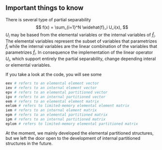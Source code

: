 ## Important things to know
There is several type of partial separability 
$$  f(x) = \sum_{i=1}^N \widehat{f}_i U_i(x), $$
$U_i$ may be based from the elemental variables or the internal variables of $\widehat{f}_i$.
The elemental variables represent the subset of variables that parametrizes $\hat{f}_i$ while the internal variables are the linear combination of the variables that parametrizes $\hat{f}_i$.
In consequence the implementation of the linear operator $U_i$, which support entirely the partial separability, change depending interal or elemental variables.

If you take a look at the code, you will see some
```julia
eev # refers to an elemental element vector
iev # refers to an internal element vector
epv # refers to an elemental partitioned vector
ipv # refers to an internal partitioned vector
eem # refers to an elemental element matrix
eelom # refers to limited-memory elemental element matrix
iem # refers to an internal element matrix
epm # refers to an elemental partitioned matrix
ipm # refers to an internal partitioned matrix
eplom # refers to limited-memory elemental partitioned matrix
```
At the moment, we mainly developed the elemental partitioned structures, but we left the door open to the development of internal partitioned structures in the future.
